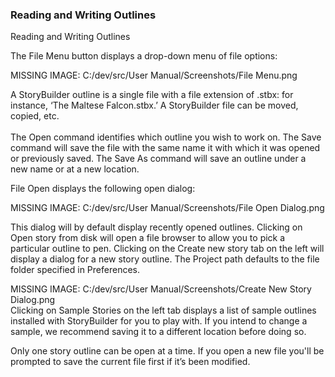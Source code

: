 ### Reading and Writing Outlines ###
Reading and Writing Outlines <br/>

The File Menu button displays a drop-down menu of file options: <br/>

MISSING IMAGE: C:/dev/src/User Manual/Screenshots/File Menu.png <br/>


A StoryBuilder outline is a single file with a file extension of .stbx: for instance, ‘The Maltese Falcon.stbx.’   A StoryBuilder file can be moved, copied, etc. <br/>
  <br/>
The Open command identifies which outline you wish to work on. The Save command will save the file with the same name it with which it was opened or previously saved. The Save As command will save an outline under a new name or at a new location.  <br/>

File Open displays the following open dialog: <br/>

MISSING IMAGE: C:/dev/src/User Manual/Screenshots/File Open Dialog.png <br/>

This dialog will by default display recently opened outlines. Clicking on Open story from disk will open a file browser to allow you to pick a particular outline to pen.  Clicking on the Create new story tab on the left will display a dialog for a new story outline. The Project path defaults to the file folder specified in Preferences. <br/>

MISSING IMAGE: C:/dev/src/User Manual/Screenshots/Create New Story Dialog.png  <br/>
Clicking on Sample Stories on the left tab displays a list of sample outlines installed with StoryBuilder for you to play with. If you intend to change a sample, we recommend saving it to a different location before doing so. <br/>

Only one story outline can be open at a time.  If you open a new file you'll be prompted to save the current file first if it’s been modified. <br/>

